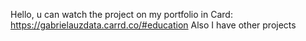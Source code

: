 Hello, u can watch the project on my portfolio in Card: https://gabrielauzdata.carrd.co/#education Also I have other projects
